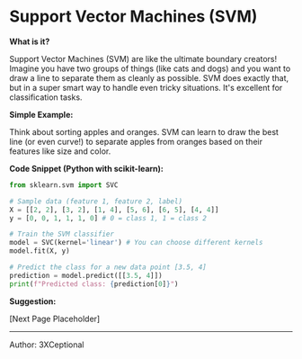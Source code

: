 # Support Vector Machines (SVM)

**What is it?**

Support Vector Machines (SVM) are like the ultimate boundary creators! Imagine you have two groups of things (like cats and dogs) and you want to draw a line to separate them as cleanly as possible. SVM does exactly that, but in a super smart way to handle even tricky situations. It's excellent for classification tasks.

**Simple Example:**

Think about sorting apples and oranges. SVM can learn to draw the best line (or even curve!) to separate apples from oranges based on their features like size and color.

**Code Snippet (Python with scikit-learn):**

```python
from sklearn.svm import SVC

# Sample data (feature 1, feature 2, label)
X = [[2, 2], [3, 2], [1, 4], [5, 6], [6, 5], [4, 4]]
y = [0, 0, 1, 1, 1, 0] # 0 = class 1, 1 = class 2

# Train the SVM classifier
model = SVC(kernel='linear') # You can choose different kernels
model.fit(X, y)

# Predict the class for a new data point [3.5, 4]
prediction = model.predict([[3.5, 4]])
print(f"Predicted class: {prediction[0]}")
```

**Suggestion:**

[Next Page Placeholder]

---

Author: 3XCeptional